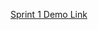 
[Sprint 1 Demo Link]([url](https://1drv.ms/f/c/c8f93ded9fef7803/EhUBlXYTRJRKhBVep57hPEQBfsl_bmpnp_4gt6a4pNZkSA?e=nLJ00o))

